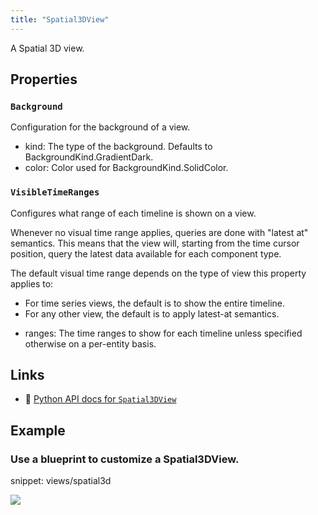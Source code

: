 ```yaml
---
title: "Spatial3DView"
---
```


A Spatial 3D view.

## Properties

### `Background`
Configuration for the background of a view.

* kind: The type of the background. Defaults to BackgroundKind.GradientDark.
* color: Color used for BackgroundKind.SolidColor.
### `VisibleTimeRanges`
Configures what range of each timeline is shown on a view.

Whenever no visual time range applies, queries are done with "latest at" semantics.
This means that the view will, starting from the time cursor position,
query the latest data available for each component type.

The default visual time range depends on the type of view this property applies to:
- For time series views, the default is to show the entire timeline.
- For any other view, the default is to apply latest-at semantics.

* ranges: The time ranges to show for each timeline unless specified otherwise on a per-entity basis.

## Links
 * 🐍 [Python API docs for `Spatial3DView`](https://ref.rerun.io/docs/python/stable/common/blueprint_views#rerun.blueprint.views.Spatial3DView)

## Example

### Use a blueprint to customize a Spatial3DView.

snippet: views/spatial3d

<picture data-inline-viewer="snippets/spatial3d">
  <source media="(max-width: 480px)" srcset="https://static.rerun.io/spatial3d/4816694fc4176cc284ff30d9c8f06c936a625ac9/480w.png">
  <source media="(max-width: 768px)" srcset="https://static.rerun.io/spatial3d/4816694fc4176cc284ff30d9c8f06c936a625ac9/768w.png">
  <source media="(max-width: 1024px)" srcset="https://static.rerun.io/spatial3d/4816694fc4176cc284ff30d9c8f06c936a625ac9/1024w.png">
  <source media="(max-width: 1200px)" srcset="https://static.rerun.io/spatial3d/4816694fc4176cc284ff30d9c8f06c936a625ac9/1200w.png">
  <img src="https://static.rerun.io/spatial3d/4816694fc4176cc284ff30d9c8f06c936a625ac9/full.png">
</picture>

